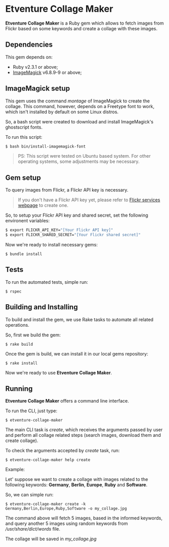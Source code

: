 # Etventure Collage Maker

**Etventure Collage Maker** is a Ruby gem which allows to fetch images from Flickr based on some keywords and create a collage with these images.

## Dependencies

This gem depends on:

* Ruby v2.3.1 or above;
* [ImageMagick](http://www.imagemagick.org/script/index.php) v6.8.9-9 or above;

## ImageMagick setup

This gem uses the command *montage* of ImageMagick to create the collage.
This command, however, depends on a Freetype font to work, which isn't installed by default on some Linux distros.

So, a bash script were created to download and install ImageMagick's ghostscript fonts.

To run this script:

```sh
$ bash bin/install-imagemagick-font
```

> PS: This script were tested on Ubuntu based system. For other operating systems, some adjustments may be necessary.

## Gem setup

To query images from Flickr, a Flickr API key is necessary.

> If you don't have a Flickr API key yet, please refer to [Flickr services webpage](https://www.flickr.com/services/api/misc.api_keys.html) to create one.

So, to setup your Flickr API key and shared secret, set the following environent variables:

```sh
$ export FLICKR_API_KEY="[Your Flickr API key]"
$ export FLICKR_SHARED_SECRET="[Your Flickr shared secret]"
```

Now we're ready to install necessary gems:

    $ bundle install

## Tests

To run the automated tests, simple run:

    $ rspec

## Building and Installing

To build and install the gem, we use Rake tasks to automate all related operations.

So, first we build the gem:

    $ rake build

Once the gem is build, we can install it in our local gems repository:

    $ rake install

Now we're ready to use **Etventure Collage Maker**.

## Running

**Etventure Collage Maker** offers a command line interface.

To run the CLI, just type:

    $ etventure-collage-maker

The main CLI task is *create*, which receives the arguments passed by user and perform all collage related steps (search images, download them and create collage).

To check the arguments accepted by _create_ task, run:

    $ etventure-collage-maker help create

Example:

Let' suppose we want to create a collage with images related to the following keywords: **Germany**, **Berlin**, **Europe**, **Ruby** and **Software**.

So, we can simple run:

    $ etventure-collage-maker create -k Germany,Berlin,Europe,Ruby,Software -o my_collage.jpg

The command above will fetch 5 images, based in the informed keywords, and query another 5 images using random keywords from _/usr/share/dict/words_ file.

The collage will be saved in *my_collage.jpg*

